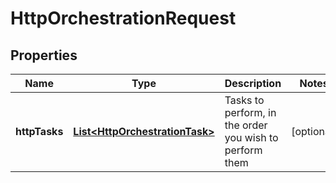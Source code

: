 
# HttpOrchestrationRequest

## Properties
Name | Type | Description | Notes
------------ | ------------- | ------------- | -------------
**httpTasks** | [**List&lt;HttpOrchestrationTask&gt;**](HttpOrchestrationTask.md) | Tasks to perform, in the order you wish to perform them |  [optional]



